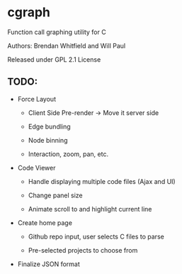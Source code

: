 cgraph
======

Function call graphing utility for C

Authors: Brendan Whitfield and Will Paul

Released under GPL 2.1 License

## TODO:

* Force Layout

  * Client Side Pre-render -> Move it server side

  * Edge bundling

  * Node binning

  * Interaction, zoom, pan, etc.

* Code Viewer

  * Handle displaying multiple code files (Ajax and UI)

  * Change panel size

  * Animate scroll to and highlight current line

* Create home page

  * Github repo input, user selects C files to parse

  * Pre-selected projects to choose from

* Finalize JSON format
